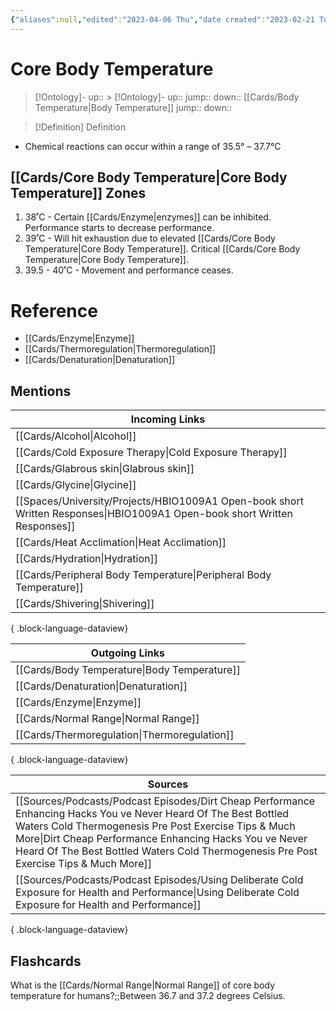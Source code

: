 ```yaml
---
{"aliases":null,"edited":"2023-04-06 Thu","date created":"2023-02-21 Tue","tags":["Uni/LFS112","flashcards/LFS112"],"dg-publish":true,"permalink":"/cards/core-body-temperature/","dgPassFrontmatter":true}
---
```


# Core Body Temperature

> [!Ontology]-
> up:: > [!Ontology]-
> up:: 
> jump::
> down:: [[Cards/Body Temperature\|Body Temperature]]
> jump::
> down:: 

> [!Definition] Definition

- Chemical reactions can occur within a range of 35.5° – 37.7°C

## [[Cards/Core Body Temperature\|Core Body Temperature]] Zones

1. 38˚C - Certain [[Cards/Enzyme\|enzymes]] can be inhibited. Performance starts to decrease performance.
2. 39˚C - Will hit exhaustion due to elevated [[Cards/Core Body Temperature\|Core Body Temperature]]. Critical [[Cards/Core Body Temperature\|Core Body Temperature]].
3. 39.5 - 40˚C - Movement and performance ceases.

# Reference

- [[Cards/Enzyme\|Enzyme]]
- [[Cards/Thermoregulation\|Thermoregulation]]
- [[Cards/Denaturation\|Denaturation]]

## Mentions

| Incoming Links                                                                                                               |
| ---------------------------------------------------------------------------------------------------------------------------- |
| [[Cards/Alcohol\|Alcohol]]                                                                                                |
| [[Cards/Cold Exposure Therapy\|Cold Exposure Therapy]]                                                                    |
| [[Cards/Glabrous skin\|Glabrous skin]]                                                                                    |
| [[Cards/Glycine\|Glycine]]                                                                                                |
| [[Spaces/University/Projects/HBIO1009A1 Open-book short Written Responses\|HBIO1009A1 Open-book short Written Responses]] |
| [[Cards/Heat Acclimation\|Heat Acclimation]]                                                                              |
| [[Cards/Hydration\|Hydration]]                                                                                            |
| [[Cards/Peripheral Body Temperature\|Peripheral Body Temperature]]                                                        |
| [[Cards/Shivering\|Shivering]]                                                                                            |

{ .block-language-dataview}

| Outgoing Links                                  |
| ----------------------------------------------- |
| [[Cards/Body Temperature\|Body Temperature]] |
| [[Cards/Denaturation\|Denaturation]]         |
| [[Cards/Enzyme\|Enzyme]]                     |
| [[Cards/Normal Range\|Normal Range]]         |
| [[Cards/Thermoregulation\|Thermoregulation]] |

{ .block-language-dataview}

| Sources                                                                                                                                                                                                                                                                                                                               |
| ------------------------------------------------------------------------------------------------------------------------------------------------------------------------------------------------------------------------------------------------------------------------------------------------------------------------------------- |
| [[Sources/Podcasts/Podcast Episodes/Dirt Cheap Performance Enhancing Hacks You ve Never Heard Of  The Best Bottled Waters  Cold Thermogenesis Pre Post Exercise Tips  & Much More\|Dirt Cheap Performance Enhancing Hacks You ve Never Heard Of  The Best Bottled Waters  Cold Thermogenesis Pre Post Exercise Tips  & Much More]] |
| [[Sources/Podcasts/Podcast Episodes/Using Deliberate Cold Exposure for Health and Performance\|Using Deliberate Cold Exposure for Health and Performance]]                                                                                                                                                                         |

{ .block-language-dataview}

## Flashcards

What is the [[Cards/Normal Range\|Normal Range]] of core body temperature for humans?;;Between 36.7 and 37.2 degrees Celsius.
<!--SR:!2024-09-28,26,170-->